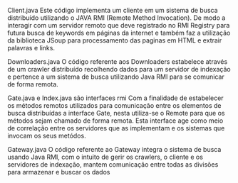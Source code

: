 Client.java
Este código implementa um cliente em um sistema de busca distribuído utilizando o JAVA RMI (Remote Method Invocation). De modo a interagir com um servidor remoto que deve registrado no RMI Registry para futura busca de keywords em páginas da internet e também faz a utilização da biblioteca JSoup para processamento das paginas em HTML e extrair palavras e links.


Downloaders.java 
O código referente aos Downloaders estabelece através de um crawler distribuído recolhendo dados para um servidor de indexação e pertence a um sistema de busca utilizando Java RMI para se comunicar de forma remota. 

Gate.java e Index.java são interfaces rmi 
Com a finalidade de estabelecer os métodos remotos utilizados para comunicação entre os elementos de busca distribuídas a interface Gate, nesta utiliza-se o Remote para que os métodos sejam chamado de forma remota. Esta interface age como meio de correlação entre os servidores que as implementam e os sistemas que invocam os seus metódos.

Gateway.java
O código referente ao Gateway integra o sistema de busca usando Java RMI, com o intuito de gerir os crawlers, o cliente e os servidores de indexação, mantem comunicação entre todas as divisões para armazenar e buscar os dados